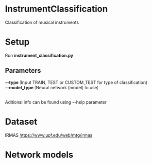 # InstrumentClassification

Classification of musical instruments

# Setup
Run <b> instrument_classification.py </b>

## Parameters
<b> --type       </b>   (Input TRAIN, TEST or CUSTOM_TEST for type of classification) <br />
<b> --model_type </b>   (Neural network (model) to use) <br />
<br />

Aditional info can be found using --help parameter

# Dataset
IRMAS https://www.upf.edu/web/mtg/irmas

# Network models
